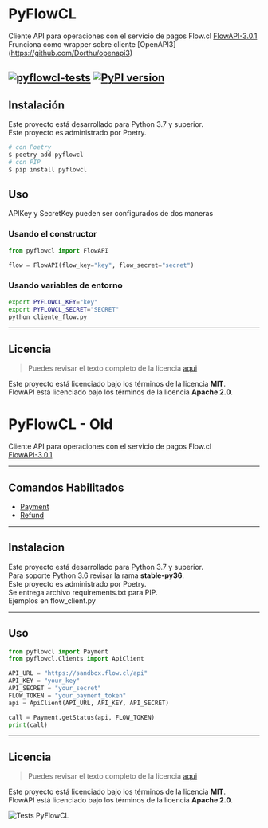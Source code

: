 PyFlowCL
============
Cliente API para operaciones con el servicio de pagos Flow.cl  [FlowAPI-3.0.1](https://www.flow.cl/docs/api.html)  
Frunciona como wrapper sobre cliente [OpenAPI3] (https://github.com/Dorthu/openapi3)  

[![pyflowcl-tests](https://github.com/mariofix/pyflowcl/actions/workflows/pyflowcl.yml/badge.svg?branch=openapi-client)](https://github.com/mariofix/pyflowcl/actions/workflows/pyflowcl.yml)
[![PyPI version](https://badge.fury.io/py/pyflowcl.svg)](https://badge.fury.io/py/pyflowcl)
---

## Instalación
Este proyecto está desarrollado para Python 3.7 y superior.  
Este proyecto es administrado por Poetry.  


```bash
# con Poetry
$ poetry add pyflowcl
# con PIP
$ pip install pyflowcl
```


## Uso
APIKey y SecretKey pueden ser configurados de dos maneras

### Usando el constructor
```python
from pyflowcl import FlowAPI

flow = FlowAPI(flow_key="key", flow_secret="secret")
```

### Usando variables de entorno

```bash
export PYFLOWCL_KEY="key"
export PYFLOWCL_SECRET="SECRET"
python cliente_flow.py
```



---

## Licencia
>Puedes revisar el texto completo de la licencia [aqui](https://github.com/mariofix/pyflowcl/blob/main/LICENSE)

Este proyecto está licenciado bajo los términos de la licencia **MIT**.  
FlowAPI está licenciado bajo los términos de la licencia **Apache 2.0**.





PyFlowCL - Old
============


Cliente API para operaciones con el servicio de pagos Flow.cl  
[FlowAPI-3.0.1](https://www.flow.cl/docs/api.html) 

---

## Comandos Habilitados
- [Payment](https://www.flow.cl/docs/api.html#tag/payment)
- [Refund](https://www.flow.cl/docs/api.html#tag/refund)


---

## Instalacion
Este proyecto está desarrollado para Python 3.7 y superior.  
Para soporte Python 3.6 revisar la rama **stable-py36**.  
Este proyecto es administrado por Poetry.  
Se entrega archivo requirements.txt para PIP.  
Ejemplos en flow_client.py


---

## Uso
```python
from pyflowcl import Payment
from pyflowcl.Clients import ApiClient

API_URL = "https://sandbox.flow.cl/api"
API_KEY = "your_key"
API_SECRET = "your_secret"
FLOW_TOKEN = "your_payment_token"
api = ApiClient(API_URL, API_KEY, API_SECRET)

call = Payment.getStatus(api, FLOW_TOKEN)
print(call)
```

---

## Licencia
>Puedes revisar el texto completo de la licencia [aqui](https://github.com/mariofix/pyflowcl/blob/stable-v3/LICENSE)

Este proyecto está licenciado bajo los términos de la licencia **MIT**.  
FlowAPI está licenciado bajo los términos de la licencia **Apache 2.0**.
  
![Tests PyFlowCL](https://github.com/mariofix/pyflowcl/workflows/Test%20PyFlowCL/badge.svg)